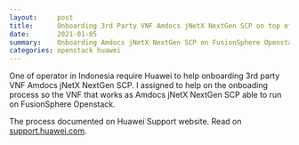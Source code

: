 ```yaml
---
layout:     post
title:      Onboarding 3rd Party VNF Amdocs jNetX NextGen SCP on top of FusionSphere Openstack
date:       2021-01-05
summary:    Onboarding Amdocs jNetX NextGen SCP on FusionSphere Openstack
categories: openstack huawei 
---
```


One of operator in Indonesia require Huawei to help onboarding 3rd party VNF Amdocs jNetX NextGen SCP. I assigned to help on the onboading process so the VNF that works as Amdocs jNetX NextGen SCP able to run on FusionSphere Openstack.

The process documented on Huawei Support website. Read on [support.huawei.com](https://support.huawei.com/carrier/docview!docview?nid=SKB1100022651).
